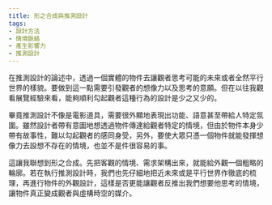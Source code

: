 ```yaml
---
title: 形之合成與推測設計
tags:
- 設計方法
- 情境脈絡
- 產生影響力
- 推測設計 
---
```


在推測設計的論述中，透過一個實體的物件去讓觀者思考可能的未來或者全然平行世界的樣貌。要做到這一點需要引發觀者的想像力以及思考的意願。但在以往我觀看展覽經驗來看，能夠順利勾起觀者這種行為的設計是少之又少的。

畢竟推測設計不像是電影道具，需要很外顯地表現出功能、語意甚至帶給人特定氛圍。雖然設計者帶有意圖地想透過物件傳達給觀者特定的情境，但由於物件本身少帶有故事性，難以勾起觀者的感同身受，另外，要使大眾只憑一個物件就能發揮想像力去設想不存在的情境，也並不是件很容易的事。

這讓我聯想到形之合成。先把客觀的情境、需求架構出來，就能給外觀一個粗略的輪廓。若在執行推測設計時，我們也先仔細地把近未來或是平行世界作徹底的梳理，再進行物件的外觀設計，這樣是否更能讓觀者反推出我們想要他思考的情境，讓物件真正變成觀者與虛構時空的媒介。
